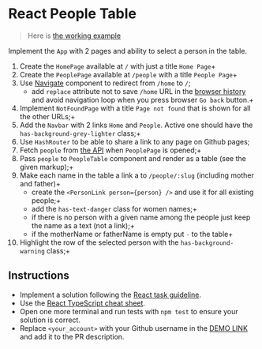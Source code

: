 # React People Table

> Here is [the working example](https://mate-academy.github.io/react_people-table-basics/)

Implement the `App` with 2 pages and ability to select a person in the table.

1. Create the `HomePage` available at `/` with just a title `Home Page`+
1. Create the `PeoplePage` available at `/people` with a title `People Page`+
1. Use [Navigate](https://reactrouter.com/docs/en/v6/components/navigate) component to redirect from `/home` to `/`;
    - add `replace` attribute not to save `/home` URL in the [browser history](https://reactrouter.com/en/main/start/tutorial#managing-the-history-stack) and avoid navigation loop when you press browser `Go back` button.+
1. Implement `NotFoundPage` with a title `Page not found` that is shown for all the other URLs;+
1. Add the `Navbar` with 2 links `Home` and `People`. Active one should have the `has-background-grey-lighter` class;+
1. Use `HashRouter` to be able to share a link to any page on Github pages; 
1. Fetch `people` from [the API](https://mate-academy.github.io/react_people-table/api/people.json) when `PeoplePage` is opened;+
1. Pass `people` to `PeopleTable` component and render as a table (see the given markup);+
1. Make each name in the table a link a to `/people/:slug` (including mother and father)+
    - create the `<PersonLink person={person} />` and use it for all existing people;+
    - add the `has-text-danger` class for women names;+
    - if there is no person with a given name among the people just keep the name as a text (not a link);+
    - if the motherName or fatherName is empty put `-` to the table+
1. Highlight the row of the selected person with the `has-background-warning` class;+

## Instructions

- Implement a solution following the [React task guideline](https://github.com/mate-academy/react_task-guideline#react-tasks-guideline).
- Use the [React TypeScript cheat sheet](https://mate-academy.github.io/fe-program/js/extra/react-typescript).
- Open one more terminal and run tests with `npm test` to ensure your solution is correct.
- Replace `<your_account>` with your Github username in the [DEMO LINK](https://kry-gin.github.io/react_people-table-basics/) and add it to the PR description.
